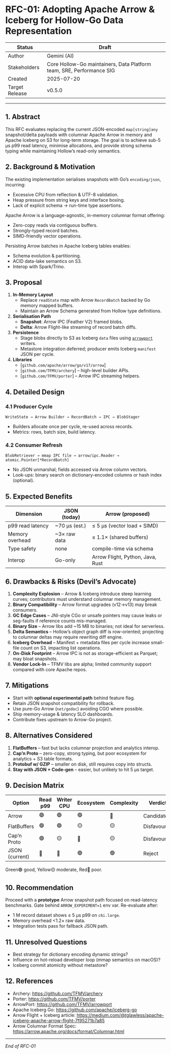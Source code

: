 # RFC-01: Adopting Apache Arrow & Iceberg for Hollow-Go Data Representation

| Status | Draft |
|--------|-------|
| Author | Gemini (AI) |
| Stakeholders | Core Hollow-Go maintainers, Data Platform team, SRE, Performance SIG |
| Created | 2025-07-20 |
| Target Release | v0.5.0 |

---

## 1. Abstract
This RFC evaluates replacing the current JSON-encoded `map[string]any` snapshot/delta payloads with columnar Apache Arrow in memory and Apache Iceberg on S3 for long-term storage. The goal is to achieve sub-5 µs p99 read latency, minimise allocations, and provide strong schema typing while maintaining Hollow’s read-only semantics.

## 2. Background & Motivation
The existing implementation serialises snapshots with Go’s `encoding/json`, incurring:
* Excessive CPU from reflection & UTF-8 validation.
* Heap pressure from string keys and interface boxing.
* Lack of explicit schema → run-time type assertions.

Apache Arrow is a language-agnostic, in-memory columnar format offering:
* Zero-copy reads via contiguous buffers.
* Strongly-typed record batches.
* SIMD-friendly vector operations.

Persisting Arrow batches in Apache Iceberg tables enables:
* Schema evolution & partitioning.
* ACID data-lake semantics on S3.
* Interop with Spark/Trino.

## 3. Proposal
1. **In-Memory Layout**
   * Replace `readState` map with Arrow `RecordBatch` backed by Go memory mapped buffers.
   * Maintain an Arrow Schema generated from Hollow type definitions.
2. **Serialisation Path**
   * **Snapshot**: Arrow IPC (Feather V2) framed blobs.
   * **Delta**: Arrow Flight-like streaming of record batch diffs.
3. **Persistence**
   * Stage blobs directly to S3 as Iceberg `data` files using [`arrowport`](https://github.com/TFMV/arrowport) writers.
   * Metastore integration deferred; producer emits Iceberg `manifest` JSON per cycle.
4. **Libraries**
   * [`github.com/apache/arrow/go/v17/arrow`]
   * [`github.com/TFMV/archery`] – high-level builder APIs.
   * [`github.com/TFMV/porter`] – Arrow IPC streaming helpers.

## 4. Detailed Design
### 4.1 Producer Cycle
```
WriteState → Arrow Builder → RecordBatch → IPC → BlobStager
```
* Builders allocate once per cycle, re-used across records.
* Metrics: rows, batch size, build latency.

### 4.2 Consumer Refresh
```
BlobRetriever → mmap IPC file → arrow/ipc.Reader → atomic.Pointer[*RecordBatch]
```
* No JSON unmarshal; fields accessed via Arrow column vectors.
* Look-ups: binary search on dictionary-encoded columns or hash index (optional).

## 5. Expected Benefits
| Dimension | JSON (today) | Arrow (proposed) |
|-----------|--------------|------------------|
| p99 read latency | ~70 µs (est.) | ≤ 5 µs (vector load + SIMD) |
| Memory overhead | ~3× raw data | ≤ 1.1× (shared buffers) |
| Type safety | none | compile-time via schema |
| Interop | Go-only | Arrow Flight, Python, Java, Rust |

## 6. Drawbacks & Risks (Devil’s Advocate)
1. **Complexity Explosion** – Arrow & Iceberg introduce steep learning curves; contributors must understand columnar memory management.
2. **Binary Compatibility** – Arrow format upgrades (v12→v13) may break consumers.
3. **GC Edge Cases** – JNI-style CGo or unsafe pointers may cause leaks or seg-faults if reference counts mis-managed.
4. **Binary Size** – Arrow libs add ~15 MB to binaries; not ideal for serverless.
5. **Delta Semantics** – Hollow’s object graph diff is row-oriented; projecting to columnar deltas may require rewriting diff engine.
6. **Iceberg Overhead** – Manifest + metadata files per cycle increase small-file count on S3, impacting list operations.
7. **On-Disk Footprint** – Arrow IPC is not as storage-efficient as Parquet; may bloat snapshots.
8. **Vendor Lock-In** – TFMV libs are alpha; limited community support compared with core Apache repos.

## 7. Mitigations
* Start with **optional experimental path** behind feature flag.
* Retain JSON snapshot compatibility for rollback.
* Use pure-Go Arrow (`net/godoc`) avoiding CGO where possible.
* Ship memory-usage & latency SLO dashboards.
* Contribute fixes upstream to Arrow-Go project.

## 8. Alternatives Considered
1. **FlatBuffers** – fast but lacks columnar projection and analytics interop.
2. **Cap’n Proto** – zero-copy, strong typing, but poor ecosystem for analytics + S3 table formats.
3. **Protobuf w/ GZIP** – smaller on disk, still requires copy into structs.
4. **Stay with JSON + Code-gen** – easier, but unlikely to hit 5 µs target.

## 9. Decision Matrix
| Option | Read p99 | Writer CPU | Ecosystem | Complexity | Verdict |
|--------|----------|-----------|-----------|------------|---------|
| Arrow  | 🟢 | 🟢 | 🟢 | 🔴 | Candidate |
| FlatBuffers | 🟢 | 🟢 | 🟡 | 🟡 | Disfavoured |
| Cap’n Proto | 🟢 | 🟡 | 🔴 | 🟡 | Disfavoured |
| JSON (current) | 🔴 | 🔴 | 🟢 | 🟢 | Reject |

Green🟢 good, Yellow🟡 moderate, Red🔴 poor.

## 10. Recommendation
Proceed with a **prototype** Arrow snapshot path focused on read-latency benchmarks. Gate behind `ARROW_EXPERIMENT=1` env var. Re-evaluate after:
* 1 M record dataset shows ≤ 5 µs p99 on `c6i.large`.
* Memory overhead <1.2× raw data.
* Integration tests pass for fallback JSON path.

## 11. Unresolved Questions
* Best strategy for dictionary encoding dynamic strings?
* Influence on hot-reload developer loop (mmap semantics on macOS)?
* Iceberg commit atomicity without metastore?

## 12. References
* Archery: <https://github.com/TFMV/archery>
* Porter: <https://github.com/TFMV/porter>
* ArrowPort: <https://github.com/TFMV/arrowport>
* Apache Iceberg Go: <https://github.com/apache/iceberg-go>
* Arrow Flight + Iceberg article: <https://medium.com/@tglawless/apache-iceberg-apache-arrow-flight-7f95271b7a85>
* Arrow Columnar Format Spec: <https://arrow.apache.org/docs/format/Columnar.html>

---

*End of RFC-01*
